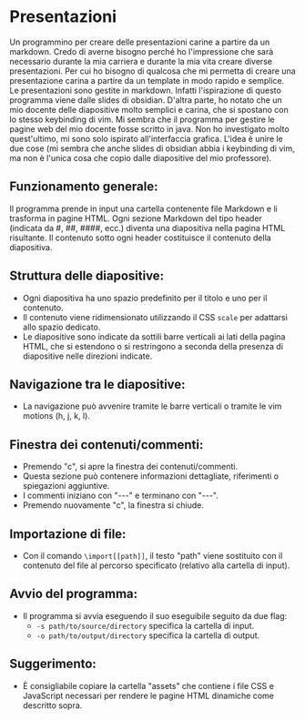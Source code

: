 # Presentazioni
Un programmino per creare delle presentazioni carine a partire da un markdown. 
Credo di averne bisogno perché ho l'impressione che sarà necessario durante la
mia carriera e durante la mia vita creare diverse presentazioni. Per cui ho
bisogno di qualcosa che mi permetta di creare una presentazione carina a
partire da un template in modo rapido e semplice.  
Le presentazioni sono gestite in markdown. Infatti l'ispirazione di questo
programma viene dalle slides di obsidian. D'altra parte, ho notato che un mio
docente delle diapositive molto semplici e carina, che si spostano con lo stesso
keybinding di vim. Mi sembra che il programma per gestire le pagine web del mio
docente fosse scritto in java. Non ho investigato molto quest'ultimo, mi sono
solo ispirato all'interfaccia grafica. L'idea è unire le due cose (mi sembra che
anche slides di obsidian abbia i keybinding di vim, ma non è l'unica cosa che
copio dalle diapositive del mio professore).

## Funzionamento generale:
Il programma prende in input una cartella contenente file Markdown e li 
trasforma in pagine HTML. Ogni sezione Markdown del tipo header (indicata da #, 
##, ####, ecc.) diventa una diapositiva nella pagina HTML risultante. Il 
contenuto sotto ogni header costituisce il contenuto della diapositiva.

## Struttura delle diapositive:
- Ogni diapositiva ha uno spazio predefinito per il titolo e uno per il 
contenuto.
- Il contenuto viene ridimensionato utilizzando il CSS `scale` per adattarsi 
allo spazio dedicato.
- Le diapositive sono indicate da sottili barre verticali ai lati della pagina 
HTML, che si estendono o si restringono a seconda della presenza di diapositive 
nelle direzioni indicate.

## Navigazione tra le diapositive:
- La navigazione può avvenire tramite le barre verticali o tramite le vim 
motions (h, j, k, l).

## Finestra dei contenuti/commenti:
- Premendo "c", si apre la finestra dei contenuti/commenti.
- Questa sezione può contenere informazioni dettagliate, riferimenti o 
spiegazioni aggiuntive.
- I commenti iniziano con "---" e terminano con "---".
- Premendo nuovamente "c", la finestra si chiude.

## Importazione di file:
- Con il comando `\import[[path]]`, il testo "path" viene sostituito con il 
contenuto del file al percorso specificato (relativo alla cartella di input).

## Avvio del programma:
- Il programma si avvia eseguendo il suo eseguibile seguito da due flag:
  - `-s path/to/source/directory` specifica la cartella di input.
  - `-o path/to/output/directory` specifica la cartella di output.

## Suggerimento:
- È consigliabile copiare la cartella "assets" che contiene i file CSS e 
JavaScript necessari per rendere le pagine HTML dinamiche come descritto sopra.
